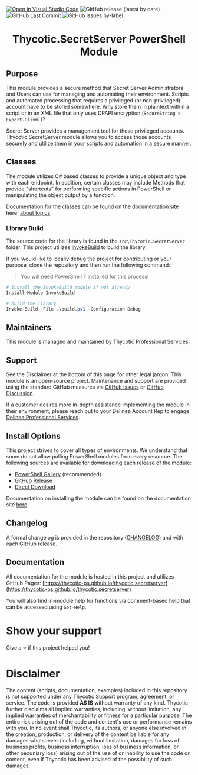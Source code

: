 [![Open in Visual Studio Code](https://open.vscode.dev/badges/open-in-vscode.svg)](https://open.vscode.dev/thycotic-ps/thycotic.secretserver)
![GitHub release (latest by date)](https://img.shields.io/github/v/release/thycotic-ps/thycotic.secretserver?style=flat-square)
![GitHub Last Commit](https://img.shields.io/github/last-commit/thycotic-ps/thycotic.secretserver?style=flat-square)
![GitHub issues by-label](https://img.shields.io/github/issues/thycotic-ps/thycotic.secretserver/bugs?style=flat-square)

<h1 align="center">Thycotic.SecretServer PowerShell Module</h1>
<p></p>

## Purpose

This module provides a secure method that Secret Server Administrators and Users can use for managing and automating their environment. Scripts and automated processing that requires a privileged (or non-privileged) account have to be stored somewhere. Why store them in plaintext within a script or in an XML file that only uses DPAPI encryption (`SecureString > Export-Clixml`)?

Secret Server provides a management tool for those privileged accounts. Thycotic.SecretServer module allows you to access those accounts securely and utilize them in your scripts and automation in a secure manner.

## Classes

The module utilizes C# based classes to provide a unique object and type with each endpoint. In addition, certain classes may include Methods that provide "shortcuts" for performing specific actions in PowerShell or manipulating the object output by a function.

Documentation for the classes can be found on the documentation site here: [about topics](https://thycotic-ps.github.io/thycotic.secretserver/about_topics/)

### Library Build

The source code for the library is found in the `src\Thycotic.SecretServer` folder. This project utilizes [InvokeBuild](https://powershellgallery.com/packages/InvokeBuild) to build the library.

If you would like to locally debug the project for contributing or your purpose, clone the repository and then run the following command:

> You will need PowerShell 7 installed for this process!

```powershell
# Install the InvokeBuild module if not already
Install-Module InvokeBuild

# build the library
Invoke-Build -File .\build.ps1 -Configuration Debug
```

## Maintainers

This module is managed and maintained by Thycotic Professional Services.

## Support

See the Disclaimer at the bottom of this page for other legal jargon. This module is an open-source project. Maintenance and support are provided using the standard GitHub measures via [GitHub Issues](https://github.com/thycotic-ps/thycotic.secretserver/issues/new) or [GitHub Discussion](https://github.com/thycotic-ps/thycotic.secretserver/discussions/new).

If a customer desires more in-depth assistance implementing the module in their environment, please reach out to your Delinea Account Rep to engage [Delinea Professional Services](https://delinea.com/professional-services/).

## Install Options

This project strives to cover all types of environments. We understand that some do not allow pulling PowerShell modules from every resource. The following sources are available for downloading each release of the module:

- [PowerShell Gallery](https://www.powershellgallery.com/packages/Thycotic.SecretServer/) (recommended)
- [GitHub Release](https://github.com/thycotic-ps/thycotic.secretserver/releases/)
- [Direct Download](https://downloads.marketplace.delinea.com/integrations/Downloads/PowershellModule/0.61.0/Thycotic.SecretServer.zip)

Documentation on installing the module can be found on the documentation site [here](https://thycotic-ps.github.io/thycotic.secretserver/docs/install)

## Changelog

A formal changelog is provided in the repository ([CHANGELOG](CHANGELOG.md)) and with each GitHub release.

## Documentation

All documentation for the module is hosted in this project and utilizes GitHub Pages: [https://thycotic-ps.github.io/thycotic.secretserver](https://thycotic-ps.github.io/thycotic.secretserver)

You will also find in-module help for functions via comment-based help that can be accessed using `Get-Help`.

# Show your support

Give a ⭐️ if this project helped you!

# Disclaimer

The content (scripts, documentation, examples) included in this repository is not supported under any Thycotic Support program, agreement, or service. The code is provided **AS IS** without warranty of any kind. Thycotic further disclaims all implied warranties, including, without limitation, any implied warranties of merchantability or fitness for a particular purpose. The entire risk arising out of the code and content's use or performance remains with you. In no event shall Thycotic, its authors, or anyone else involved in the creation, production, or delivery of the content be liable for any damages whatsoever (including, without limitation, damages for loss of business profits, business interruption, loss of business information, or other pecuniary loss) arising out of the use of or inability to use the code or content, even if Thycotic has been advised of the possibility of such damages.
